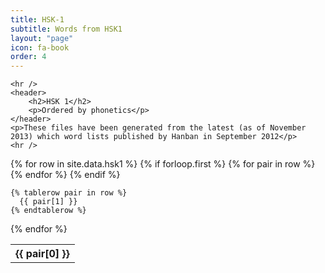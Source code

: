 ```yaml
---
title: HSK-1
subtitle: Words from HSK1
layout: "page"
icon: fa-book
order: 4
---
```

	<hr />
	<header>
		<h2>HSK 1</h2>
		<p>Ordered by phonetics</p>
	</header>
	<p>These files have been generated from the latest (as of November 2013) which word lists published by Hanban in September 2012</p>
	<hr />

<table>
  {% for row in site.data.hsk1 %}
    {% if forloop.first %}
    <tr>
      {% for pair in row %}
        <th>{{ pair[0] }}</th>
      {% endfor %}
    </tr>
    {% endif %}

    {% tablerow pair in row %}
      {{ pair[1] }}
    {% endtablerow %}
  {% endfor %}
</table>